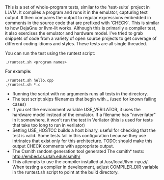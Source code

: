 This is a set of whole-program tests, similar to the 'test-suite' project in 
LLVM. It compiles a program and runs it in the emulator, capturing text 
output. It then compares the output to regular expressions embedded in comments 
in the source code that are prefixed with 'CHECK:'. This is similar to how 
DejaGnu or llvm-lit works. Although this is primarily a compiler test, it
also exercises the emulator and hardware model. I've tried to grab snippets 
of code from a variety of open source projects to get coverage of different 
coding idioms and styles. These tests are all single threaded.

You can run the test using the runtest script:

    ./runtest.sh <program names>

For example:

    ./runtest.sh hello.cpp
    ./runtest.sh *.c

* Running the script with no arguments runs all tests in the directory.
* The test script skips filenames that begin with _  (used for known failing 
cases)
* If you set the environment variable USE_VERILATOR, it uses the hardware 
model instead of the emulator. If a filename has "noverilator" in it somewhere, 
it won't run the test in Verilator (this is used for tests that take too long 
to run in verilator)
* Setting USE_HOSTCC builds a host binary, useful for checking that the test
is valid. Some tests fail in this configuration because they use intrinsics that 
exist only for this architecture. TODO: should make this output CHECK comments 
with appropriate output. 
* The Csmith random generation tool generated The csmith* tests: 
http://embed.cs.utah.edu/csmith/
* This attempts to use the compiler installed at /usr/local/llvm-nyuzi/. 
When testing a compiler in development, adjust COMPILER_DIR variable in the 
runtest.sh script to point at the build directory.



